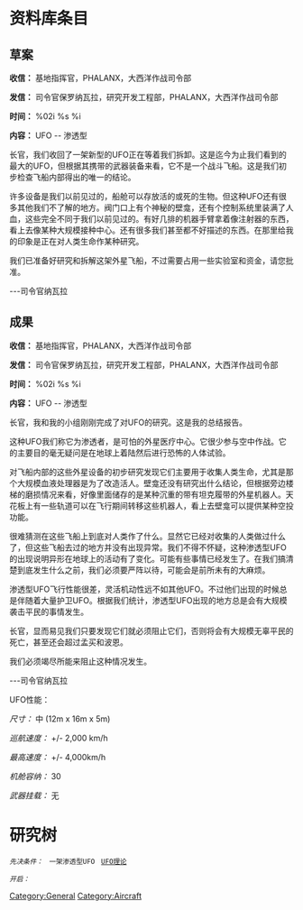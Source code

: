 # 资料库条目

## 草案

**收信：** 基地指挥官，PHALANX，大西洋作战司令部

**发信：** 司令官保罗纳瓦拉，研究开发工程部，PHALANX，大西洋作战司令部

**时间：** %02i %s %i

**内容：** UFO -- 渗透型

长官，我们收回了一架新型的UFO正在等着我们拆卸。这是迄今为止我们看到的最大的UFO，但根据其携带的武器装备来看，它不是一个战斗飞船。这是我们初步检查飞船内部得出的唯一的结论。

许多设备是我们以前见过的，船舱可以存放活的或死的生物。但这种UFO还有很多其他我们不了解的地方。阀门口上有个神秘的壁龛，还有个控制系统里装满了人血，这些完全不同于我们以前见过的。有好几排的机器手臂拿着像注射器的东西，看上去像某种大规模接种中心。还有很多我们甚至都不好描述的东西。在那里给我的印象是正在对人类生命作某种研究。

我们已准备好研究和拆解这架外星飞船，不过需要占用一些实验室和资金，请您批准。

---司令官纳瓦拉

## 成果

**收信：** 基地指挥官，PHALANX，大西洋作战司令部

**发信：** 司令官保罗纳瓦拉，研究开发工程部，PHALANX，大西洋作战司令部

**时间：** %02i %s %i

**内容：** UFO -- 渗透型

长官，我和我的小组刚刚完成了对UFO的研究。这是我的总结报告。

这种UFO我们称它为渗透者，是可怕的外星医疗中心。它很少参与空中作战。它的主要目的毫无疑问是在地球上着陆然后进行恐怖的人体试验。

对飞船内部的这些外星设备的初步研究发现它们主要用于收集人类生命，尤其是那个大规模血液处理器是为了改造活人。壁龛还没有研究出什么结论，但根据旁边楼梯的磨损情况来看，好像里面储存的是某种沉重的带有坦克履带的外星机器人。天花板上有一些轨道可以在飞行期间转移这些机器人，看上去壁龛可以提供某种空投功能。

很难猜测在这些飞船上到底对人类作了什么。显然它已经对收集的人类做过什么了，但这些飞船去过的地方并没有出现异常。我们不得不怀疑，这种渗透型UFO的出现说明异形在地球上的活动有了变化。可能有些事情已经发生了。在我们搞清楚到底发生什么之前，我们必须要严阵以待，可能会是前所未有的大麻烦。

渗透型UFO飞行性能很差，灵活机动性远不如其他UFO。不过他们出现的时候总是伴随着大量护卫UFO。根据我们统计，渗透型UFO出现的地方总是会有大规模袭击平民的事情发生。

长官，显而易见我们只要发现它们就必须阻止它们，否则将会有大规模无辜平民的死亡，甚至还会超过孟买和波恩。

我们必须竭尽所能来阻止这种情况发生。

---司令官纳瓦拉

UFO性能：

*尺寸：* 中 (12m x 16m x 5m)

*巡航速度：* +/- 2,000 km/h

*最高速度：* +/- 4,000km/h

*机舱容纳：* 30

*武器挂载：* 无

# 研究树

*`先决条件：`*
` 一架渗透型UFO`
` `[`UFO理论`](研究/UFO理论 "wikilink")`  `

*`开启：`*

[Category:General](Category:General "wikilink")
[Category:Aircraft](Category:Aircraft "wikilink")